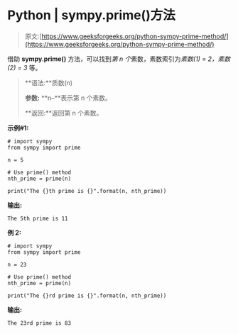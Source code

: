# Python | sympy.prime()方法

> 原文:[https://www.geeksforgeeks.org/python-sympy-prime-method/](https://www.geeksforgeeks.org/python-sympy-prime-method/)

借助 **sympy.prime()** 方法，可以找到*第 n 个*素数，素数索引为*素数(1) = 2，素数(2) = 3* 等。

> **语法:**质数(n)
> 
> **参数:**
> **n–**表示第 n 个素数。
> 
> **返回:**返回第 n 个素数。

**示例#1:**

```
# import sympy 
from sympy import prime

n = 5

# Use prime() method 
nth_prime = prime(n) 

print("The {}th prime is {}".format(n, nth_prime))  
```

**输出:**

```
The 5th prime is 11

```

**例 2:**

```
# import sympy 
from sympy import prime

n = 23

# Use prime() method 
nth_prime = prime(n) 

print("The {}rd prime is {}".format(n, nth_prime))        
```

**输出:**

```
The 23rd prime is 83

```